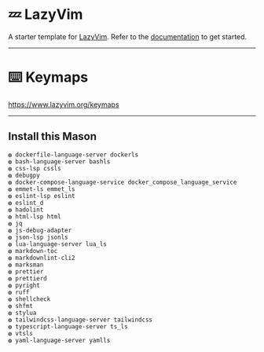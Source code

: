 # 💤 LazyVim

A starter template for [LazyVim](https://github.com/LazyVim/LazyVim).
Refer to the [documentation](https://lazyvim.github.io/installation) to get started.

---

# ⌨️ Keymaps
https://www.lazyvim.org/keymaps

---

## Install this Mason

    ◍ dockerfile-language-server dockerls
    ◍ bash-language-server bashls
    ◍ css-lsp cssls
    ◍ debugpy
    ◍ docker-compose-language-service docker_compose_language_service
    ◍ emmet-ls emmet_ls
    ◍ eslint-lsp eslint
    ◍ eslint_d
    ◍ hadolint
    ◍ html-lsp html
    ◍ jq
    ◍ js-debug-adapter
    ◍ json-lsp jsonls
    ◍ lua-language-server lua_ls
    ◍ markdown-toc
    ◍ markdownlint-cli2
    ◍ marksman
    ◍ prettier
    ◍ prettierd
    ◍ pyright
    ◍ ruff
    ◍ shellcheck
    ◍ shfmt
    ◍ stylua
    ◍ tailwindcss-language-server tailwindcss
    ◍ typescript-language-server ts_ls
    ◍ vtsls
    ◍ yaml-language-server yamlls

